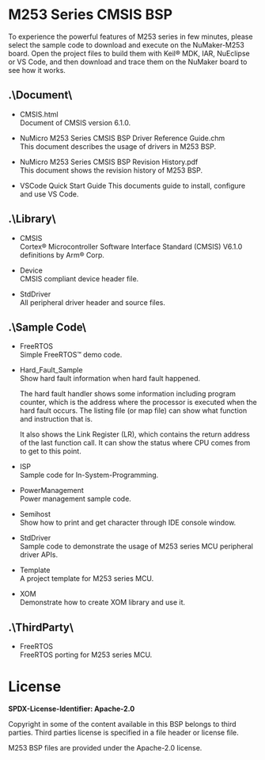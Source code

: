 # M253 Series CMSIS BSP

To experience the powerful features of M253 series in few minutes, please select the sample code to download and execute on the NuMaker-M253 board. Open the project files to build them with Keil® MDK, IAR, NuEclipse or VS Code, and then download and trace them on the NuMaker board to see how it works.


## .\Document\

- CMSIS.html<br>
	Document of CMSIS version 6.1.0.

- NuMicro M253 Series CMSIS BSP Driver Reference Guide.chm<br>
	This document describes the usage of drivers in M253 BSP.

- NuMicro M253 Series CMSIS BSP Revision History.pdf<br>
	This document shows the revision history of M253 BSP.

- VSCode Quick Start Guide
	This documents guide to install, configure and use VS Code.


## .\Library\

- CMSIS<br>
	Cortex® Microcontroller Software Interface Standard (CMSIS) V6.1.0 definitions by Arm® Corp.

- Device<br>
	CMSIS compliant device header file.

- StdDriver<br>
	All peripheral driver header and source files.


## .\Sample Code\

- FreeRTOS<br>
	Simple FreeRTOS™ demo code.
	
- Hard\_Fault\_Sample<br>
	Show hard fault information when hard fault happened.<p>
	The hard fault handler shows some information including program counter, which is the address where the processor is executed when the hard fault occurs. The listing file (or map file) can show what function and instruction that is.<p>
	It also shows the Link Register (LR), which contains the return address of the last function call. It can show the status where CPU comes from to get to this point.

- ISP<br>
	Sample code for In-System-Programming.

- PowerManagement<br>
	Power management sample code.

- Semihost<br>
	Show how to print and get character through IDE console window.

- StdDriver<br>
	Sample code to demonstrate the usage of M253 series MCU peripheral driver APIs.

- Template<br>
	A project template for M253 series MCU.

- XOM<br>
	Demonstrate how to create XOM library and use it.


## .\ThirdParty\

- FreeRTOS<br>
	FreeRTOS porting for M253 series MCU.


# License

**SPDX-License-Identifier: Apache-2.0**

Copyright in some of the content available in this BSP belongs to third parties.
Third parties license is specified in a file header or license file.<p>
M253 BSP files are provided under the Apache-2.0 license.
